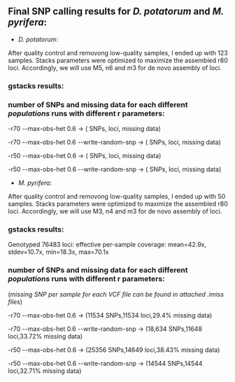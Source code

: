 ## Final SNP calling results for *D. potatorum* and *M. pyrifera*:



* *D. potatorum*:


After quality control and removong low-quality samples, I ended up with 123 samples. Stacks parameters were optimized to maximize the assembled r80 loci. 
Accordingly, we will use M5, n6 and m3 for de novo assembly of loci.


### gstacks results:





### number of SNPs and missing data for each different *populations* runs with different r parameters:

-r70 --max-obs-het 0.6  ->   ( SNPs, loci, missing data)

-r70 --max-obs-het 0.6 --write-random-snp   ->  ( SNPs, loci, missing data)

-r50 --max-obs-het 0.6   ->  ( SNPs, loci, missing data)

-r50 --max-obs-het 0.6 --write-random-snp   ->  ( SNPs, loci, missing data)





* *M. pyrifera*:



After quality control and removong low-quality samples, I ended up with 50 samples. Stacks parameters were optimized to maximize the assembled r80 loci. 
Accordingly, we will use M3, n4 and m3 for de novo assembly of loci.


### gstacks results:

Genotyped 76483 loci:
  effective per-sample coverage: mean=42.9x, stdev=10.7x, min=18.3x, max=70.1x
  
  
### number of SNPs and missing data for each different *populations* runs with different r parameters:

(*missing SNP per sample for each VCF file can be found in attached .imiss files*)

-r70 --max-obs-het 0.6 ->  (11534 SNPs,11534 loci,29.4% missing data)

-r70 --max-obs-het 0.6 --write-random-snp  ->  (18,634 SNPs,11648 loci,33.72% missing data)

-r50 --max-obs-het 0.6  ->  (25356 SNPs,14649 loci,38.43% missing data)

-r50 --max-obs-het 0.6 --write-random-snp  ->  (14544 SNPs,14544 loci,32.71% missing data)


